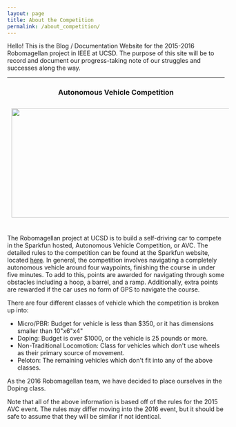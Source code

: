 ```yaml
---
layout: page
title: About the Competition
permalink: /about_competition/
---
```


Hello! This is the Blog / Documentation Website for the 2015-2016 Robomagellan
project in IEEE at UCSD. The purpose of this site will be to record and document
our progress-taking note of our struggles and successes along the way.

***

### <center>Autonomous Vehicle Competition</center>

<center>
<img
src="https://dlnmh9ip6v2uc.cloudfront.net/assets/0/e/6/7/c/512b8e93ce395f690f000000.jpg?width=600"
width="585px" height="253px" align="center" style="padding:10px" />
</center>

<p style="padding-top: 15px;">
The Robomagellan project at UCSD is to build a self-driving car to compete in the Sparkfun
hosted, Autonomous Vehicle Competition, or AVC. The detailed rules to the
competition can be found at the Sparkfun website, located
<a href="https://avc.sparkfun.com/2015/rules">here</a>. In general, the competition
involves navigating a completely autonomous vehicle around four waypoints,
finishing the course in under five minutes. To add to this, points are awarded
for navigating through some obstacles including a hoop, a barrel, and a ramp.
Additionally, extra points are rewarded if the car uses no form of GPS to
navigate the course.
</p>

There are four different classes of vehicle which the competition is broken up
into:

* Micro/PBR: Budget for vehicle is less than $350, or it has dimensions smaller
  than 10"x6"x4"
* Doping: Budget is over $1000, or the vehicle is 25 pounds or more.
* Non-Traditional Locomotion: Class for vehicles which don't use wheels as their
 primary source of movement.
* Peloton: The remaining vehicles which don't fit into any of the above classes.


As the 2016 Robomagellan team, we have decided to place ourselves in the Doping
class.

Note that all of the above information is based off of the rules for the 2015
AVC event. The rules may differ moving into the 2016 event, but it should be
safe to assume that they will be similar if not identical.
